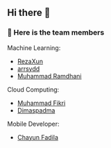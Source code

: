 ## Hi there 👋

<!--

**Here are some ideas to get you started:**

🙋‍♀️ A short introduction - what is your organization all about?
🌈 Contribution guidelines - how can the community get involved?
👩‍💻 Useful resources - where can the community find your docs? Is there anything else the community should know?
🍿 Fun facts - what does your team eat for breakfast?
🧙 Remember, you can do mighty things with the power of [Markdown](https://docs.github.com/github/writing-on-github/getting-started-with-writing-and-formatting-on-github/basic-writing-and-formatting-syntax)
-->


### 🥳 Here is the team members
Machine Learning:
- [RezaXun](https://github.com/RezaXun)
- [arrsydd](https://github.com/arrsydd)
- [Muhammad Ramdhani](https://github.com/mmrdhani)

Cloud Computing:
- [Muhammad Fikri](https://github.com/muhammadfikri13)
- [Dimaspadma](https://github.com/dimaspadma)

Mobile Developer:
- [Chayun Fadila](https://github.com/chayunfdl)
